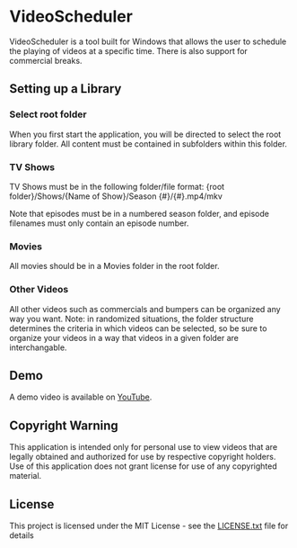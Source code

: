# VideoScheduler
VideoScheduler is a tool built for Windows that allows the user to schedule the playing of videos at a specific time. There is also support for commercial breaks.

## Setting up a Library
### Select root folder
When you first start the application, you will be directed to select the root library folder. All content must be contained in subfolders within this folder.

### TV Shows
TV Shows must be in the following folder/file format:
{root folder}/Shows/{Name of Show}/Season {#}/{#}.mp4/mkv

Note that episodes must be in a numbered season folder, and episode filenames must only contain an episode number.

### Movies
All movies should be in a Movies folder in the root folder.

### Other Videos
All other videos such as commercials and bumpers can be organized any way you want. Note: in randomized situations, the folder structure determines the criteria in which videos can be selected, so be sure to organize your videos in a way that videos in a given folder are interchangable.

## Demo
A demo video is available on [YouTube](https://www.youtube.com/watch?v=Tcsil4xzt_k).

## Copyright Warning
This application is intended only for personal use to view videos that are legally obtained and authorized for use by respective copyright holders. 
Use of this application does not grant license for use of any copyrighted material.

## License
This project is licensed under the MIT License - see the [LICENSE.txt](LICENSE.txt) file for details